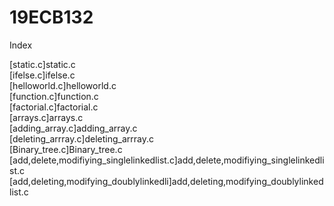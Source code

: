 # 19ECB132
Index

[static.c]static.c    
[ifelse.c]ifelse.c    
[helloworld.c]helloworld.c   
[function.c]function.c   
[factorial.c]factorial.c    
[arrays.c]arrays.c    
[adding_array.c]adding_array.c      
[deleting_arrray.c]deleting_arrray.c    
[Binary_tree.c]Binary_tree.c      
[add,delete,modifiying_singlelinkedlist.c]add,delete,modifiying_singlelinkedlist.c   
[add,deleting,modifying_doublylinkedli]add,deleting,modifying_doublylinkedlist.c   
